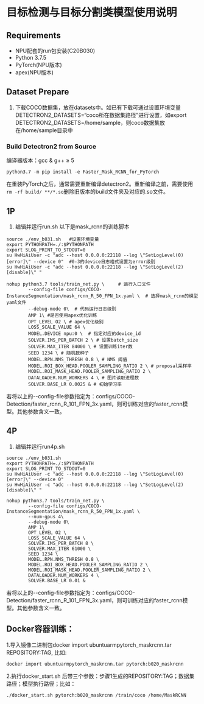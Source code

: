 # 目标检测与目标分割类模型使用说明

## Requirements
* NPU配套的run包安装(C20B030)
* Python 3.7.5
* PyTorch(NPU版本)
* apex(NPU版本)


## Dataset Prepare
1. 下载COCO数据集，放在datasets中。如已有下载可通过设置环境变量DETECTRON2_DATASETS=“coco所在数据集路径”进行设置，如export DETECTRON2_DATASETS=/home/sample，则coco数据集放在/home/sample目录中

### Build Detectron2 from Source

编译器版本：gcc & g++ ≥ 5
```
python3.7 -m pip install -e Faster_Mask_RCNN_for_PyTorch

```
在重装PyTorch之后，通常需要重新编译detectron2。重新编译之前，需要使用`rm -rf build/ **/*.so`删除旧版本的build文件夹及对应的.so文件。

## 1P
1. 编辑并运行run.sh
以下是mask_rcnn的训练脚本
```
source ./env_b031.sh   #设置环境变量
export PYTHONPATH=./:$PYTHONPATH
export SLOG_PRINT_TO_STDOUT=0
su HwHiAiUser -c "adc --host 0.0.0.0:22118 --log \"SetLogLevel(0)[error]\" --device 0"  #0-3的device日志格式设置为error级别
su HwHiAiUser -c "adc --host 0.0.0.0:22118 --log \"SetLogLevel(2)[disable]\" "

nohup python3.7 tools/train_net.py \     # 运行入口文件
        --config-file configs/COCO-InstanceSegmentation/mask_rcnn_R_50_FPN_1x.yaml \  # 选择mask_rcnn的模型yaml文件
        --debug-mode 0\  # 代码运行日志级别
        AMP 1\ #是否使用apex优化训练
        OPT_LEVEL O2 \ # apex优化级别
        LOSS_SCALE_VALUE 64 \ 
        MODEL.DEVICE npu:0 \  # 指定对应的device_id
        SOLVER.IMS_PER_BATCH 2 \ # 设置batch_size
        SOLVER.MAX_ITER 84000 \ # 设置训练iter数
        SEED 1234 \ # 随机数种子
        MODEL.RPN.NMS_THRESH 0.8 \ # NMS 阈值
        MODEL.ROI_BOX_HEAD.POOLER_SAMPLING_RATIO 2 \ # proposal采样率
        MODEL.ROI_MASK_HEAD.POOLER_SAMPLING_RATIO 2 \
        DATALOADER.NUM_WORKERS 4 \ # 图片读取进程数
        SOLVER.BASE_LR 0.0025 & # 初始学习率 

```
若将以上的--config-file参数指定为：configs/COCO-Detection/faster_rcnn_R_101_FPN_3x.yaml，则可训练对应的faster_rcnn模型。其他参数含义一致。

## 4P
1. 编辑并运行run4p.sh

```
source ./env_b031.sh
export PYTHONPATH=./:$PYTHONPATH
export SLOG_PRINT_TO_STDOUT=0
su HwHiAiUser -c "adc --host 0.0.0.0:22118 --log \"SetLogLevel(0)[error]\" --device 0"
su HwHiAiUser -c "adc --host 0.0.0.0:22118 --log \"SetLogLevel(2)[disable]\" "

nohup python3.7 tools/train_net.py \
        --config-file configs/COCO-InstanceSegmentation/mask_rcnn_R_50_FPN_1x.yaml \
        --num-gpus 4\
        --debug-mode 0\
        AMP 1\
        OPT_LEVEL O2 \
        LOSS_SCALE_VALUE 64 \
        SOLVER.IMS_PER_BATCH 8 \
        SOLVER.MAX_ITER 61000 \
        SEED 1234 \
        MODEL.RPN.NMS_THRESH 0.8 \
        MODEL.ROI_BOX_HEAD.POOLER_SAMPLING_RATIO 2 \
        MODEL.ROI_MASK_HEAD.POOLER_SAMPLING_RATIO 2 \
        DATALOADER.NUM_WORKERS 4 \
        SOLVER.BASE_LR 0.01 &

```
若将以上的--config-file参数指定为：configs/COCO-Detection/faster_rcnn_R_101_FPN_3x.yaml，则可训练对应的faster_rcnn模型。其他参数含义一致。

## Docker容器训练：

1.导入镜像二进制包docker import ubuntuarmpytorch_maskrcnn.tar REPOSITORY:TAG, 比如:

    docker import ubuntuarmpytorch_maskrcnn.tar pytorch:b020_maskrcnn
2.执行docker_start.sh 后带三个参数：步骤1生成的REPOSITORY:TAG；数据集路径；模型执行路径；比如：

    ./docker_start.sh pytorch:b020_maskrcnn /train/coco /home/MaskRCNN

